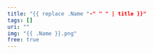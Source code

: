 ```yaml
---
title: "{{ replace .Name "-" " " | title }}"
tags: []
uri: ""
img: "{{ .Name }}.png"
free: true
---
```


